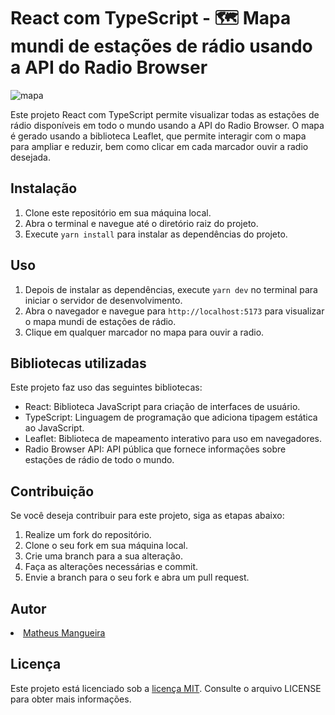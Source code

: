 <h1> React com TypeScript - 🗺️ Mapa mundi de estações de rádio usando a API do Radio Browser</h1>

![mapa](https://user-images.githubusercontent.com/98111351/227803992-09fc26e2-d943-415b-9a90-b46731ed5bb1.png)

<p>Este projeto React com TypeScript permite visualizar todas as estações de rádio disponíveis em todo o mundo usando a API do Radio Browser. O mapa é gerado usando a biblioteca Leaflet, que permite interagir com o mapa para ampliar e reduzir, bem como clicar em cada marcador ouvir a radio desejada.</p>

<h2>Instalação</h2>

<ol>
  <li>Clone este repositório em sua máquina local.</li>
  <li>Abra o terminal e navegue até o diretório raiz do projeto.</li>
  <li>Execute <code>yarn install</code> para instalar as dependências do projeto.</li>
</ol>

<h2>Uso</h2>

<ol>
  <li>Depois de instalar as dependências, execute <code>yarn dev</code> no terminal para iniciar o servidor de desenvolvimento.</li>
  <li>Abra o navegador e navegue para <code>http://localhost:5173</code> para visualizar o mapa mundi de estações de rádio.</li>
  <li>Clique em qualquer marcador no mapa para ouvir a radio.</li>
</ol>

<h2>Bibliotecas utilizadas</h2>

<p>Este projeto faz uso das seguintes bibliotecas:</p>

<ul>
  <li>React: Biblioteca JavaScript para criação de interfaces de usuário.</li>
  <li>TypeScript: Linguagem de programação que adiciona tipagem estática ao JavaScript.</li>
  <li>Leaflet: Biblioteca de mapeamento interativo para uso em navegadores.</li>
  <li>Radio Browser API: API pública que fornece informações sobre estações de rádio de todo o mundo.</li>
</ul>

<h2>Contribuição</h2>

<p>Se você deseja contribuir para este projeto, siga as etapas abaixo:</p>

<ol>
  <li>Realize um fork do repositório.</li>
  <li>Clone o seu fork em sua máquina local.</li>
  <li>Crie uma branch para a sua alteração.</li>
  <li>Faça as alterações necessárias e commit.</li>
  <li>Envie a branch para o seu fork e abra um pull request.</li>
</ol>

<h2>Autor</h2>
<li> <a href="https://www.linkedin.com/in/matheus-mangueira-504130230/" alt="linkedin"> Matheus Mangueira </a> </li>

<h2>Licença</h2>

<p>Este projeto está licenciado sob a <a href="https://github.com/MatheusMangueira/radio__world/blob/main/LICENSE">licença MIT</a>. Consulte o arquivo LICENSE para obter mais informações.</p>

